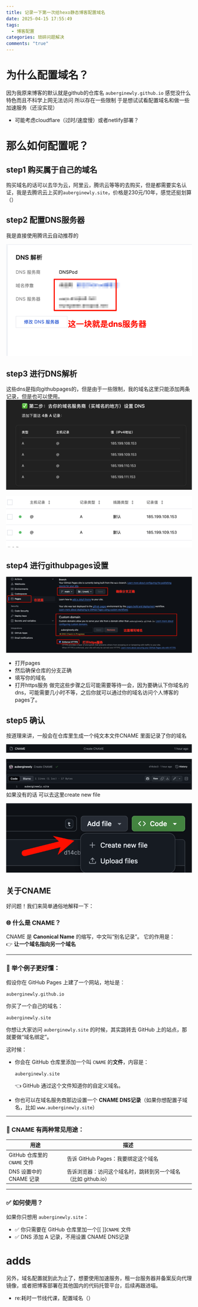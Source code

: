 ```yaml
---
title: 记录一下第一次给hexo静态博客配置域名
date: 2025-04-15 17:55:49
tags:
  - 博客配置
categories: 琐碎问题解决
comments: "true"
---
```

# 为什么配置域名？
因为我原来博客的默认就是github的仓库名
`auberginewly.github.io`
感觉没什么特色而且不科学上网无法访问 
所以存在一些限制
于是想试试看配置域名和做一些加速服务（还没实现）
- 可能考虑cloudflare（过时/速度慢）或者netlify部署？
# 那么如何配置呢？
## step1 购买属于自己的域名
购买域名的话可以去华为云，阿里云，腾讯云等等的去购买，但是都需要实名认证，我是去腾讯云上买的`auberginewly.site`，价格是230元/10年，感觉还挺划算（）
## step2 配置DNS服务器
我是直接使用腾讯云自动推荐的

![image-20250415181940149](../images/image-20250415181940149.png)
## step3 进行DNS解析
这些dns是指向githubpages的，但是由于一些限制，我的域名这里只能添加两条记录，但是也可以使用。
![image-20250415182149890](../images/image-20250415182149890.png)

![image-20250415182211184](../images/image-20250415182211184.png)

## step4 进行githubpages设置

![image-20250415182606247](../images/image-20250415182606247.png)
- 打开pages
- 然后确保仓库的分支正确
- 填写你的域名
- 打开https服务
做完这些步骤之后可能需要等待一会，因为要确认下你域名的dns，可能需要几小时不等，之后你就可以通过你的域名访问个人博客的pages了。
## step5 确认
按道理来讲，一般会在仓库里生成一个纯文本文件CNAME
里面记录了你的域名

![image-20250415184241474](../images/image-20250415184241474.png)

![image-20250415184257973](../images/image-20250415184257973.png)
如果没有的话
可以去这里create new file

![image-20250415184352736](../images/image-20250415184352736.png)

## 关于CNAME

好问题！我们来简单通俗地解释一下：
### 🌐 什么是 CNAME？

CNAME 是 **Canonical Name** 的缩写，中文叫“别名记录”。
它的作用是：  
👉 **让一个域名指向另一个域名**

---

### 🧠 举个例子更好懂：

假设你在 GitHub Pages 上建了一个网站，地址是：

```
auberginewly.github.io
```

你买了一个自己的域名：

```
auberginewly.site
```

你想让大家访问 `auberginewly.site` 的时候，其实跳转去 GitHub 上的站点，那就要做“域名绑定”。

这时候：

- 你会在 GitHub 仓库里添加一个叫 `CNAME` 的**文件**，内容是：
  ```
  auberginewly.site
  ```

  👈 GitHub 通过这个文件知道你的自定义域名。

- 你也可以在域名服务商那边设置一个 **CNAME DNS记录**（如果你想配置子域名，比如 `www.auberginewly.site`）

---

### 🧩 CNAME 有两种常见用途：

| 用途                 | 描述                                                       |
|----------------------|------------------------------------------------------------|
| GitHub 仓库里的 `CNAME` 文件 | 告诉 GitHub Pages：我要绑定这个域名                            |
| DNS 设置中的 CNAME 记录       | 告诉浏览器：访问这个域名时，跳转到另一个域名（比如 github.io） |

---

### ✅ 如何使用？

如果你只想用 `auberginewly.site`：

- ✅ 你只需要在 GitHub 仓库里加一个[[ ]]`CNAME` 文件
- ✅ DNS 添加 A 记录，不用设置 CNAME DNS记录

# adds
另外，域名配置就到此为止了，想要使用加速服务，租一台服务器并备案反向代理镜像，或者把博客部署在其他国内的代码托管平台，后续再跟进喵。
- re:耗时一节线代课，配置域名（）